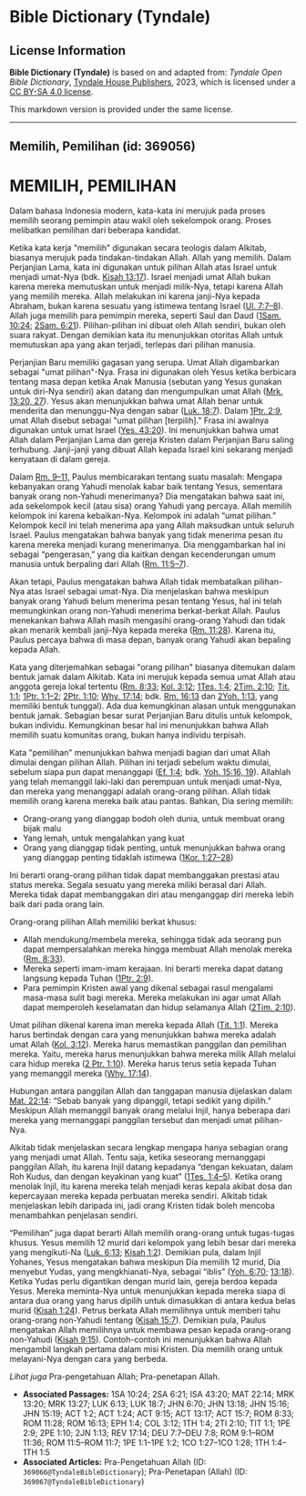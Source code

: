 # Bible Dictionary (Tyndale)

## License Information

**Bible Dictionary (Tyndale)** is based on and adapted from: _Tyndale Open Bible Dictionary_, [Tyndale House Publishers](https://tyndaleopenresources.com/), 2023, which is licensed under a [CC BY-SA 4.0 license](https://creativecommons.org/licenses/by-sa/4.0/legalcode.en).

This markdown version is provided under the same license.



--------------------------------

## Memilih, Pemilihan (id: 369056)

MEMILIH, PEMILIHAN
==================

Dalam bahasa Indonesia modern, kata\-kata ini merujuk pada proses memilih seorang pemimpin atau wakil oleh sekelompok orang. Proses melibatkan pemilihan dari beberapa kandidat.

Ketika kata kerja "memilih" digunakan secara teologis dalam Alkitab, biasanya merujuk pada tindakan\-tindakan Allah. Allah yang memilih. Dalam Perjanjian Lama, kata ini digunakan untuk pilihan Allah atas Israel untuk menjadi umat\-Nya (bdk. [Kisah 13:17](https://ref.ly/Acts13:17)). Israel menjadi umat Allah bukan karena mereka memutuskan untuk menjadi milik\-Nya, tetapi karena Allah yang memilih mereka. Allah melakukan ini karena janji\-Nya kepada Abraham, bukan karena sesuatu yang istimewa tentang Israel ([Ul. 7:7–8](https://ref.ly/Deut7:7-Deut7:8)). Allah juga memilih para pemimpin mereka, seperti Saul dan Daud ([1Sam. 10:24](https://ref.ly/1Sam10:24); [2Sam. 6:21](https://ref.ly/2Sam6:21)). Pilihan\-pilihan ini dibuat oleh Allah sendiri, bukan oleh suara rakyat. Dengan demikian kata itu menunjukkan otoritas Allah untuk memutuskan apa yang akan terjadi, terlepas dari pilihan manusia.

Perjanjian Baru memiliki gagasan yang serupa. Umat Allah digambarkan sebagai "umat pilihan"\-Nya. Frasa ini digunakan oleh Yesus ketika berbicara tentang masa depan ketika Anak Manusia (sebutan yang Yesus gunakan untuk diri\-Nya sendiri) akan datang dan mengumpulkan umat Allah ([Mrk. 13:20, 27](https://ref.ly/Mark13:20,Mark13:27)). Yesus akan menunjukkan bahwa umat Allah benar untuk menderita dan menunggu\-Nya dengan sabar ([Luk. 18:7](https://ref.ly/Luke18:7)). Dalam [1Ptr. 2:9](https://ref.ly/1Pet2:9), umat Allah disebut sebagai "umat pilihan \[terpilih]." Frasa ini awalnya digunakan untuk umat Israel ([Yes. 43:20](https://ref.ly/Isa43:20)). Ini menunjukkan bahwa umat Allah dalam Perjanjian Lama dan gereja Kristen dalam Perjanjian Baru saling terhubung. Janji\-janji yang dibuat Allah kepada Israel kini sekarang menjadi kenyataan di dalam gereja.

Dalam [Rm. 9–11,](https://ref.ly/Rom9:1-Rom11:36) Paulus membicarakan tentang suatu masalah: Mengapa kebanyakan orang Yahudi menolak kabar baik tentang Yesus, sementara banyak orang non\-Yahudi menerimanya? Dia mengatakan bahwa saat ini, ada sekelompok kecil (atau sisa) orang Yahudi yang percaya. Allah memilih kelompok ini karena kebaikan\-Nya. Kelompok ini adalah “umat pilihan.” Kelompok kecil ini telah menerima apa yang Allah maksudkan untuk seluruh Israel. Paulus mengatakan bahwa banyak yang tidak menerima pesan itu karena mereka menjadi kurang menerimanya. Dia menggambarkan hal ini sebagai “pengerasan,” yang dia kaitkan dengan kecenderungan umum manusia untuk berpaling dari Allah ([Rm. 11:5–7](https://ref.ly/Rom11:5-Rom11:7)).

Akan tetapi, Paulus mengatakan bahwa Allah tidak membatalkan pilihan\-Nya atas Israel sebagai umat\-Nya. Dia menjelaskan bahwa meskipun banyak orang Yahudi belum menerima pesan tentang Yesus, hal ini telah memungkinkan orang non\-Yahudi menerima berkat\-berkat Allah. Paulus menekankan bahwa Allah masih mengasihi orang\-orang Yahudi dan tidak akan menarik kembali janji\-Nya kepada mereka ([Rm. 11:28](https://ref.ly/Rom11:28)). Karena itu, Paulus percaya bahwa di masa depan, banyak orang Yahudi akan bepaling kepada Allah.

Kata yang diterjemahkan sebagai "orang pilihan" biasanya ditemukan dalam bentuk jamak dalam Alkitab. Kata ini merujuk kepada semua umat Allah atau anggota gereja lokal tertentu ([Rm. 8:33](https://ref.ly/Rom8:33); [Kol. 3:12](https://ref.ly/Col3:12); [1Tes. 1:4](https://ref.ly/1Thess1:4); [2Tim. 2:10](https://ref.ly/2Tim2:10); [Tit. 1:1](https://ref.ly/Titus1:1); [1Ptr. 1:1–2](https://ref.ly/1Pet1:1-1Pet1:2); [2Ptr. 1:10](https://ref.ly/2Pet1:10); [Why. 17:14](https://ref.ly/Rev17:14); bdk. [Rm. 16:13](https://ref.ly/Rom16:13) dan [2Yoh. 1:13](https://ref.ly/2John1:13), yang memiliki bentuk tunggal). Ada dua kemungkinan alasan untuk menggunakan bentuk jamak. Sebagian besar surat Perjanjian Baru ditulis untuk kelompok, bukan individu. Kemungkinan besar hal ini menunjukkan bahwa Allah memilih suatu komunitas orang, bukan hanya individu terpisah.

Kata "pemilihan" menunjukkan bahwa menjadi bagian dari umat Allah dimulai dengan pilihan Allah. Pilihan ini terjadi sebelum waktu dimulai, sebelum siapa pun dapat menanggapi ([Ef. 1:4](https://ref.ly/Eph1:4); bdk. [Yoh. 15:16, 19](https://ref.ly/John15:16,John15:19)). Allahlah yang telah memanggil laki\-laki dan perempuan untuk menjadi umat\-Nya, dan mereka yang menanggapi adalah orang\-orang pilihan. Allah tidak memilih orang karena mereka baik atau pantas. Bahkan, Dia sering memilih:

* Orang\-orang yang dianggap bodoh oleh dunia, untuk membuat orang bijak malu
* Yang lemah, untuk mengalahkan yang kuat
* Orang yang dianggap tidak penting, untuk menunjukkan bahwa orang yang dianggap penting tidaklah istimewa ([1Kor. 1:27–28](https://ref.ly/1Cor1:27-1Cor1:28))

Ini berarti orang\-orang pilihan tidak dapat membanggakan prestasi atau status mereka. Segala sesuatu yang mereka miliki berasal dari Allah. Mereka tidak dapat membanggakan diri atau menganggap diri mereka lebih baik dari pada orang lain.

Orang\-orang pilihan Allah memiliki berkat khusus:

* Allah mendukung/membela mereka, sehingga tidak ada seorang pun dapat mempersalahkan mereka hingga membuat Allah menolak mereka ([Rm. 8:33](https://ref.ly/Rom8:33)).
* Mereka seperti imam\-imam kerajaan. Ini berarti mereka dapat datang langsung kepada Tuhan ([1Ptr. 2:9](https://ref.ly/1Pet2:9)).
* Para pemimpin Kristen awal yang dikenal sebagai rasul mengalami masa\-masa sulit bagi mereka. Mereka melakukan ini agar umat Allah dapat memperoleh keselamatan dan hidup selamanya Allah ([2Tim. 2:10](https://ref.ly/2Tim2:10)).

Umat pilihan dikenal karena iman mereka kepada Allah ([Tit. 1:1](https://ref.ly/Titus1:1)). Mereka harus bertindak dengan cara yang menunjukkan bahwa mereka adalah umat Allah ([Kol. 3:12](https://ref.ly/Col3:12)). Mereka harus memastikan panggilan dan pemilihan mereka. Yaitu, mereka harus menunjukkan bahwa mereka milik Allah melalui cara hidup mereka ([2 Ptr. 1:10](https://ref.ly/2Pet1:10)). Mereka harus terus setia kepada Tuhan yang memanggil mereka ([Why. 17:14](https://ref.ly/Rev17:14)).

Hubungan antara panggilan Allah dan tanggapan manusia dijelaskan dalam [Mat. 22:14](https://ref.ly/Matt22:14): “Sebab banyak yang dipanggil, tetapi sedikit yang dipilih.” Meskipun Allah memanggil banyak orang melalui Injil, hanya beberapa dari mereka yang mernanggapi panggilan tersebut dan menjadi umat pilihan\-Nya.

Alkitab tidak menjelaskan secara lengkap mengapa hanya sebagian orang yang menjadi umat Allah. Tentu saja, ketika seseorang mernanggapi panggilan Allah, itu karena Injil datang kepadanya “dengan kekuatan, dalam Roh Kudus, dan dengan keyakinan yang kuat” ([1Tes. 1:4–5](https://ref.ly/1Thess1:4-1Thess1:5)). Ketika orang menolak Injil, itu karena mereka telah menjadi keras kepala akibat dosa dan kepercayaan mereka kepada perbuatan mereka sendiri. Alkitab tidak menjelaskan lebih daripada ini, jadi orang Kristen tidak boleh mencoba menambahkan penjelasan sendiri.

“Pemilihan” juga dapat berarti Allah memilih orang\-orang untuk tugas\-tugas khusus. Yesus memilih 12 murid dari kelompok yang lebih besar dari mereka yang mengikuti\-Na ([Luk. 6:13](https://ref.ly/Luke6:13); [Kisah 1:2](https://ref.ly/Acts1:2)). Demikian pula, dalam Injil Yohanes, Yesus mengatakan bahwa meskipun Dia memilih 12 murid, Dia menyebut Yudas, yang mengkhianati\-Nya, sebagai “iblis” ([Yoh. 6:70](https://ref.ly/John6:70); [13:18](https://ref.ly/John13:18)). Ketika Yudas perlu digantikan dengan murid lain, gereja berdoa kepada Yesus. Mereka meminta\-Nya untuk menunjukkan kepada mereka siapa di antara dua orang yang harus dipilih untuk dimasukkan di antara kedua belas murid ([Kisah 1:24](https://ref.ly/Acts1:24)). Petrus berkata Allah memilihnya untuk memberi tahu orang\-orang non\-Yahudi tentang ([Kisah 15:7](https://ref.ly/Acts15:7)). Demikian pula, Paulus mengatakan Allah memilihnya untuk membawa pesan kepada orang\-orang non\-Yahudi ([Kisah 9:15](https://ref.ly/Acts9:15)). Contoh\-contoh ini menunjukkan bahwa Allah mengambil langkah pertama dalam misi Kristen. Dia memilih orang untuk melayani\-Nya dengan cara yang berbeda.

*Lihat juga* Pra\-pengetahuan Allah; Pra\-penetapan Allah.

* **Associated Passages:** 1SA 10:24; 2SA 6:21; ISA 43:20; MAT 22:14; MRK 13:20; MRK 13:27; LUK 6:13; LUK 18:7; JHN 6:70; JHN 13:18; JHN 15:16; JHN 15:19; ACT 1:2; ACT 1:24; ACT 9:15; ACT 13:17; ACT 15:7; ROM 8:33; ROM 11:28; ROM 16:13; EPH 1:4; COL 3:12; 1TH 1:4; 2TI 2:10; TIT 1:1; 1PE 2:9; 2PE 1:10; 2JN 1:13; REV 17:14; DEU 7:7–DEU 7:8; ROM 9:1–ROM 11:36; ROM 11:5–ROM 11:7; 1PE 1:1–1PE 1:2; 1CO 1:27–1CO 1:28; 1TH 1:4–1TH 1:5
* **Associated Articles:** Pra-Pengetahuan Allah (ID: `369066@TyndaleBibleDictionary`); Pra-Penetapan (Allah) (ID: `369067@TyndaleBibleDictionary`)

